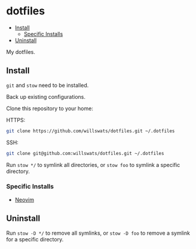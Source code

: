 # dotfiles

<!--toc:start-->

- [Install](#install)
  - [Specific Installs](#specific-installs)
- [Uninstall](#uninstall)
<!--toc:end-->

My dotfiles.

## Install

`git` and `stow` need to be installed.

Back up existing configurations.

Clone this repository to your home:

HTTPS:

```bash
git clone https://github.com/willswats/dotfiles.git ~/.dotfiles
```

SSH:

```bash
git clone git@github.com:willswats/dotfiles.git ~/.dotfiles
```

Run `stow */` to symlink all directories, or `stow foo` to symlink a specific directory.

### Specific Installs

- [Neovim](/nvim/.config/nvim/README.md)

## Uninstall

Run `stow -D */` to remove all symlinks, or `stow -D foo` to remove a symlink for a specific directory.
